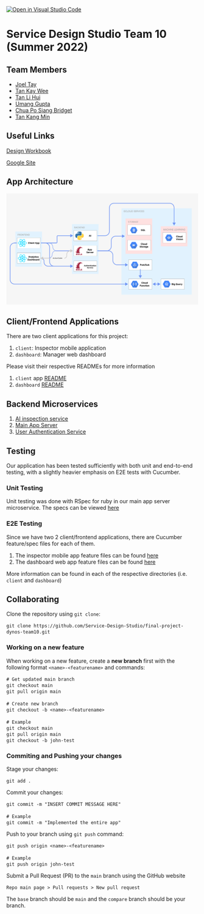 [![Open in Visual Studio Code](https://classroom.github.com/assets/open-in-vscode-c66648af7eb3fe8bc4f294546bfd86ef473780cde1dea487d3c4ff354943c9ae.svg)](https://classroom.github.com/online_ide?assignment_repo_id=7980186&assignment_repo_type=AssignmentRepo)

# Service Design Studio Team 10 (Summer 2022)

## Team Members
- [Joel Tay](https://github.com/Vemrthiss)
- [Tan Kay Wee](https://github.com/kayweeee)
- [Tan Li Hui](https://github.com/t-lihui)
- [Umang Gupta](https://github.com/Usgupta)
- [Chua Po Siang Bridget](https://github.com/bridget5615)
- [Tan Kang Min](https://github.com/hamster-with-human-hands)

## Useful Links
[Design Workbook](https://docs.google.com/document/d/1-uKXlpOP6CLVI-5EansNwRvN6a_DlLZMg08y4F2JBaM/edit?usp=sharing)

[Google Site](https://sites.google.com/view/group10dynostic/home)

## App Architecture
<img src="architecture.png" alt="architecture">

## Client/Frontend Applications
There are two client applications for this project:
1. `client`: Inspector mobile application
2. `dashboard`: Manager web dashboard

Please visit their respective READMEs for more information
1. `client` app [README](client/README.md)
2. `dashboard` [README](dashboard/README.md)

## Backend Microservices
1. [AI inspection service](AI/)
2. [Main App Server](server/)
3. [User Authentication Service](auth_service/)

## Testing
Our application has been tested sufficiently with both unit and end-to-end testing, with a slightly heavier emphasis on E2E tests with Cucumber.

### Unit Testing
Unit testing was done with RSpec for ruby in our main app server microservice. The specs can be viewed [here](server/spec)

### E2E Testing
Since we have two 2 client/frontend applications, there are Cucumber feature/spec files for each of them.
1. The inspector mobile app feature files can be found [here](client/cypress/e2e/)
2. The dashboard web app feature files can be found [here](dashboard/cypress/e2e/)

More information can be found in each of the respective directories (i.e. `client` and `dashboard`)

## Collaborating
Clone the repository using `git clone`:
```
git clone https://github.com/Service-Design-Studio/final-project-dynos-team10.git
```
### Working on a new feature

When working on a new feature, create a **new branch** first with the following format `<name>-<featurename>` and commands:
```
# Get updated main branch
git checkout main
git pull origin main

# Create new branch
git checkout -b <name>-<featurename>

# Example
git checkout main
git pull origin main
git checkout -b john-test
```

### Commiting and Pushing your changes

Stage your changes:
```
git add .
```

Commit your changes:
```
git commit -m "INSERT COMMIT MESSAGE HERE"

# Example
git commit -m "Implemented the entire app"
```

Push to your branch using `git push` command:
```
git push origin <name>-<featurename>

# Example
git push origin john-test
```

Submit a Pull Request (PR) to the `main` branch using the GitHub website
```
Repo main page > Pull requests > New pull request
```
The `base` branch should be `main` and the `compare` branch should be your branch.
